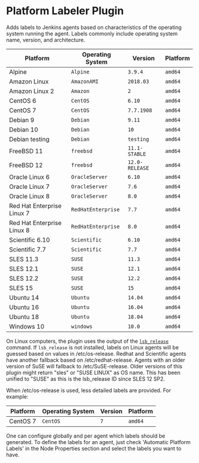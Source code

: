 # Platform Labeler Plugin

Adds labels to Jenkins agents based on characteristics of the operating system running the agent.
Labels commonly include operating system name, version, and architecture.

| Platform                   | Operating System   | Version        | Platform |
| -------------------------- | ------------------ | -------------- | -------- |
| Alpine                     | `Alpine`           | `3.9.4`        | `amd64`  |
| Amazon Linux               | `AmazonAMI`        | `2018.03`      | `amd64`  |
| Amazon Linux 2             | `Amazon`           | `2`            | `amd64`  |
| CentOS 6                   | `CentOS`           | `6.10`         | `amd64`  |
| CentOS 7                   | `CentOS`           | `7.7.1908`     | `amd64`  |
| Debian 9                   | `Debian`           | `9.11`         | `amd64`  |
| Debian 10                  | `Debian`           | `10`           | `amd64`  |
| Debian testing             | `Debian`           | `testing`      | `amd64`  |
| FreeBSD 11                 | `freebsd`          | `11.1-STABLE`  | `amd64`  |
| FreeBSD 12                 | `freebsd`          | `12.0-RELEASE` | `amd64`  |
| Oracle Linux 6             | `OracleServer`     | `6.10`         | `amd64`  |
| Oracle Linux 7             | `OracleServer`     | `7.6`          | `amd64`  |
| Oracle Linux 8             | `OracleServer`     | `8.0`          | `amd64`  |
| Red Hat Enterprise Linux 7 | `RedHatEnterprise` | `7.7`          | `amd64`  |
| Red Hat Enterprise Linux 8 | `RedHatEnterprise` | `8.0`          | `amd64`  |
| Scientific 6.10            | `Scientific`       | `6.10`         | `amd64`  |
| Scientific 7.7             | `Scientific`       | `7.7`          | `amd64`  |
| SLES 11.3                  | `SUSE`             | `11.3`         | `amd64`  |
| SLES 12.1                  | `SUSE`             | `12.1`         | `amd64`  |
| SLES 12.2                  | `SUSE`             | `12.2`         | `amd64`  |
| SLES 15                    | `SUSE`             | `15`           | `amd64`  |
| Ubuntu 14                  | `Ubuntu`           | `14.04`        | `amd64`  |
| Ubuntu 16                  | `Ubuntu`           | `16.04`        | `amd64`  |
| Ubuntu 18                  | `Ubuntu`           | `18.04`        | `amd64`  |
| Windows 10                 | `windows`          | `10.0`         | `amd64`  |

On Linux computers, the plugin uses the output of the [`lsb_release`](https://linux.die.net/man/1/lsb_release) command.
If `lsb_release` is not installed, labels on Linux agents will be guessed based on values in /etc/os-release.
Redhat and Scientific agents have another fallback based on /etc/redhat-release.
Agents with an older version of SuSE will fallback to /etc/SuSE-release. Older versions of this plugin might return "sles" or "SUSE LINUX" as OS name.
This has been unified to "SUSE" as this is the lsb_release ID since SLES 12 SP2.

When /etc/os-release is used, less detailed labels are provided.
For example:

| Platform                     | Operating System   | Version        | Platform |
| ---------------------------- | ------------------ | -------------- | -------- |
| CentOS 7                     | `CentOS`           | `7`            | `amd64`  |

One can configure globally and per agent which labels should be generated.
To define the labels for an agent, just check 'Automatic Platform Labels' in the Node Properties section and select the labels you want to have.
